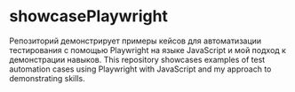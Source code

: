 # showcasePlaywright

Репозиторий демонстрирует примеры кейсов для автоматизации тестирования с помощью Playwright на языке JavaScript и мой подход к демонстрации навыков. 
This repository showcases examples of test automation cases using Playwright with JavaScript and my approach to demonstrating skills.

